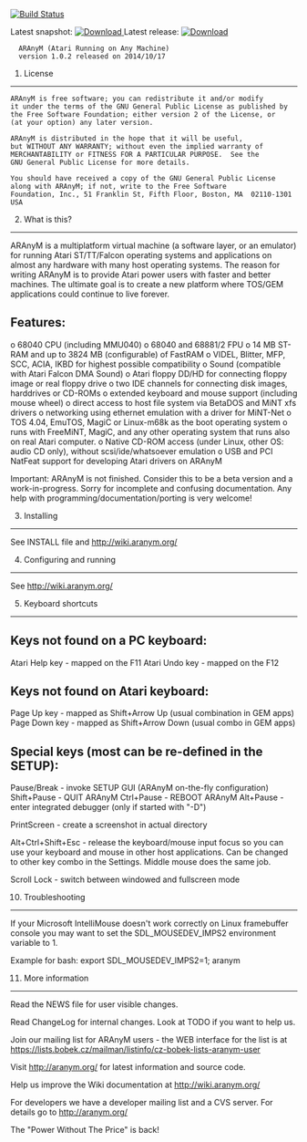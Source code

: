 [![Build Status](https://travis-ci.org/aranym/aranym.svg?branch=master)](https://travis-ci.org/aranym/aranym)

Latest snapshot: [![Download](https://api.bintray.com/packages/aranym/aranym-files/snapshots/images/download.svg) ](https://bintray.com/aranym/aranym-files/snapshots/_latestVersion#files)
Latest release: [![Download](https://api.bintray.com/packages/aranym/aranym-files/releases/images/download.svg) ](https://bintray.com/aranym/aranym-files/releases/_latestVersion#files)

      ARAnyM (Atari Running on Any Machine)
      version 1.0.2 released on 2014/10/17


 1) License
 ----------

    ARAnyM is free software; you can redistribute it and/or modify
    it under the terms of the GNU General Public License as published by
    the Free Software Foundation; either version 2 of the License, or
    (at your option) any later version.

    ARAnyM is distributed in the hope that it will be useful,
    but WITHOUT ANY WARRANTY; without even the implied warranty of
    MERCHANTABILITY or FITNESS FOR A PARTICULAR PURPOSE.  See the
    GNU General Public License for more details.

    You should have received a copy of the GNU General Public License
    along with ARAnyM; if not, write to the Free Software
    Foundation, Inc., 51 Franklin St, Fifth Floor, Boston, MA  02110-1301  USA



 2) What is this?
 ----------------

ARAnyM is a multiplatform virtual machine (a software layer, or an emulator)
for running Atari ST/TT/Falcon operating systems and applications on almost
any hardware with many host operating systems.
The reason for writing ARAnyM is to provide Atari power users with
faster and better machines. The ultimate goal is to create a new platform
where TOS/GEM applications could continue to live forever.

 Features:
 ---------
   o 68040 CPU (including MMU040)
   o 68040 and 68881/2 FPU
   o 14 MB ST-RAM and up to 3824 MB (configurable) of FastRAM
   o VIDEL, Blitter, MFP, SCC, ACIA, IKBD for highest possible compatibility
   o Sound (compatible with Atari Falcon DMA Sound)
   o Atari floppy DD/HD for connecting floppy image or real floppy drive
   o two IDE channels for connecting disk images, harddrives or CD-ROMs
   o extended keyboard and mouse support (including mouse wheel)
   o direct access to host file system via BetaDOS and MiNT xfs drivers
   o networking using ethernet emulation with a driver for MiNT-Net
   o TOS 4.04, EmuTOS, MagiC or Linux-m68k as the boot operating system
   o runs with FreeMiNT, MagiC, and any other operating system that runs
     also on real Atari computer.
   o Native CD-ROM access (under Linux, other OS: audio CD only), without
     scsi/ide/whatsoever emulation
   o USB and PCI NatFeat support for developing Atari drivers on ARAnyM

Important: ARAnyM is not finished. Consider this to be a beta version
and a work-in-progress. Sorry for incomplete and confusing documentation.
Any help with programming/documentation/porting is very welcome!


 3) Installing
 -------------

See INSTALL file and http://wiki.aranym.org/


 4) Configuring and running
 --------------------------

See http://wiki.aranym.org/


 5) Keyboard shortcuts
 ---------------------

Keys not found on a PC keyboard:
--------------------------------

Atari Help key - mapped on the F11
Atari Undo key - mapped on the F12

Keys not found on Atari keyboard:
---------------------------------

Page Up key    - mapped as Shift+Arrow Up (usual combination in GEM apps)
Page Down key  - mapped as Shift+Arrow Down (usual combo in GEM apps)

Special keys (most can be re-defined in the SETUP):
-------------
Pause/Break    - invoke SETUP GUI (ARAnyM on-the-fly configuration)
Shift+Pause    - QUIT ARAnyM
Ctrl+Pause     - REBOOT ARAnyM
Alt+Pause      - enter integrated debugger (only if started with "-D")

PrintScreen    - create a screenshot in actual directory

Alt+Ctrl+Shift+Esc - release the keyboard/mouse input focus so you can use
                 your keyboard and mouse in other host applications.
                 Can be changed to other key combo in the Settings.
                 Middle mouse does the same job.

Scroll Lock    - switch between windowed and fullscreen mode


 10) Troubleshooting
 ------------------

If your Microsoft IntelliMouse doesn't work correctly on Linux framebuffer
console you may want to set the SDL_MOUSEDEV_IMPS2 environment variable to 1.

Example for bash: export SDL_MOUSEDEV_IMPS2=1; aranym


 11) More information
 --------------------

 Read the NEWS file for user visible changes.

 Read ChangeLog for internal changes.
 Look at TODO if you want to help us.

 Join our mailing list for ARAnyM users - the WEB interface for the list
 is at https://lists.bobek.cz/mailman/listinfo/cz-bobek-lists-aranym-user

 Visit http://aranym.org/ for latest information and source code.

 Help us improve the Wiki documentation at http://wiki.aranym.org/

 For developers we have a developer mailing list and a CVS server.
 For details go to http://aranym.org/


The "Power Without The Price" is back!
